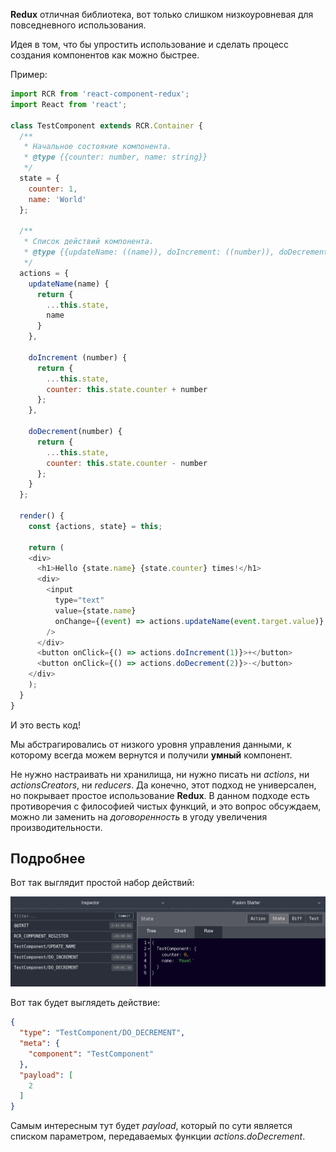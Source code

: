 **Redux** отличная библиотека, вот только слишком низкоуровневая для повседневного использования.

Идея в том, что бы упростить использование и сделать процесс создания компонентов как можно быстрее.

Пример:
```javascript
import RCR from 'react-component-redux';
import React from 'react';

class TestComponent extends RCR.Container {
  /**
   * Начальное состояние компонента.
   * @type {{counter: number, name: string}}
   */
  state = {
    counter: 1,
    name: 'World'
  };

  /**
   * Список действий компонента.
   * @type {{updateName: ((name)), doIncrement: ((number)), doDecrement: ((number))}}
   */
  actions = {
    updateName(name) {
      return {
        ...this.state,
        name
      }
    },

    doIncrement (number) {
      return {
        ...this.state,
        counter: this.state.counter + number
      };
    },

    doDecrement(number) {
      return {
        ...this.state,
        counter: this.state.counter - number
      };
    }
  };

  render() {
    const {actions, state} = this;

    return (
    <div>
      <h1>Hello {state.name} {state.counter} times!</h1>
      <div>
        <input
          type="text"
          value={state.name}
          onChange={(event) => actions.updateName(event.target.value)}
        />
      </div>
      <button onClick={() => actions.doIncrement(1)}>+</button>
      <button onClick={() => actions.doDecrement(2)}>-</button>
    </div>
    );
  }
}
```

И это весть код!

Мы абстрагировались от низкого уровня управления данными, к которому всегда можем вернутся и получили **умный** компонент.

Не нужно настраивать ни хранилища, ни нужно писать ни _actions_, ни _actionsCreators_, ни _reducers_.
Да конечно, этот подход не универсален, но покрывает простое использование **Redux**.
В данном подходе есть противоречия с философией чистых функций, и это вопрос обсуждаем, можно ли заменить на _договоренность_ в угоду увеличения производительности.

## Подробнее
Вот так выглядит простой набор действий:

![actions](./images/actions.jpg)

Вот так будет выглядеть действие:

```json
{
  "type": "TestComponent/DO_DECREMENT",
  "meta": {
    "component": "TestComponent"
  },
  "payload": [
    2
  ]
}
```

Самым интересным тут будет _payload_, который по сути является списком параметром, передаваемых функции _actions.doDecrement_.
